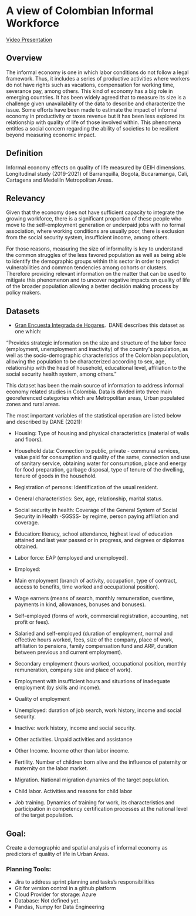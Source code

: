# A view of Colombian Informal Workforce

[Video Presentation](https://vimeo.com/728143693)

## Overview 

The informal economy is one in which labor conditions do not follow a legal framework. Thus, it includes a series of productive activities where workers do not have rights such as vacations, compensation for working time, severance pay, among others. This kind of economy has a big role in emerging countries. It has been widely agreed that to measure its size is a challenge given unavailability of the data to describe and characterize the issue. Some efforts have been made to estimate the impact of informal economy in productivity or taxes revenue but it has been less explored its relationship with quality of life of those involved within. This phenomena entitles a social concern regarding the ability of societies to be resilient beyond measuring economic impact. 

## Definition 

Informal economy effects on quality of life measured by GEIH dimensions. Longitudinal study (2019-2021) of Barranquilla, Bogotá, Bucaramanga, Cali, Cartagena and Medellín Metropolitan Areas. 

## Relevancy 

Given that the economy does not have sufficient capacity to integrate the growing workforce, there is a significant proportion of these people who move to the self-employment generation or underpaid jobs with no formal association, where working conditions are usually poor, there is exclusion from the social security system, insufficient income, among others.  

For those reasons, measuring the size of informality is key to understand the common struggles of the less favored population as well as being able to identify the demographic groups within this sector in order to predict vulnerabilities and common tendencies among cohorts or clusters. Therefore providing relevant information on the matter that can be used to mitigate this phenomenon and to uncover negative impacts on quality of life of the broader population allowing a better decisión making process by policy makers. 

## Datasets 

- [Gran Encuesta Integrada de Hogares](https://microdatos.dane.gov.co/index.php/catalog/MICRODATOS/about_collection/23).  DANE describes this dataset as one which:  

“Provides strategic information on the size and structure of the labor force (employment, unemployment and inactivity) of the country's population, as well as the socio-demographic characteristics of the Colombian population, allowing the population to be characterized according to sex, age, relationship with the head of household, educational level, affiliation to the social security health system, among others.” 

This dataset has been the main source of information to address informal economy related studies in Colombia. Data is divided into three main georeferenced categories which are Metropolitan areas, Urban populated zones and rural areas. 

The most important variables of the statistical operation are listed below and described by DANE (2021): 

- Housing: Type of housing and physical characteristics (material of walls and floors). 

- Household data: Connection to public, private - communal services, value paid for consumption and quality of the same, connection and use of sanitary service, obtaining water for consumption, place and energy for food preparation, garbage disposal, type of tenure of the dwelling, tenure of goods in the household. 

- Registration of persons: Identification of the usual resident. 

- General characteristics: Sex, age, relationship, marital status. 

- Social security in health: Coverage of the General System of Social Security in Health -SGSSS- by regime, person paying affiliation and coverage. 

- Education: literacy, school attendance, highest level of education attained and last year passed or in progress, and degrees or diplomas obtained. 

- Labor force: EAP (employed and unemployed). 

- Employed: 

- Main employment (branch of activity, occupation, type of contract, access to benefits, time worked and occupational position). 

- Wage earners (means of search, monthly remuneration, overtime, payments in kind, allowances, bonuses and bonuses). 

- Self-employed (forms of work, commercial registration, accounting, net profit or fees). 

- Salaried and self-employed (duration of employment, normal and effective hours worked, fees, size of the company, place of work, affiliation to pensions, family compensation fund and ARP, duration between previous and current employment). 

- Secondary employment (hours worked, occupational position, monthly remuneration, company size and place of work). 

- Employment with insufficient hours and situations of inadequate employment (by skills and income). 

- Quality of employment 

- Unemployed: duration of job search, work history, income and social security. 

- Inactive: work history, income and social security. 

- Other activities. Unpaid activities and assistance 

- Other Income. Income other than labor income. 

- Fertility. Number of children born alive and the influence of paternity or maternity on the labor market. 

- Migration. National migration dynamics of the target population. 

- Child labor. Activities and reasons for child labor 

- Job training. Dynamics of training for work, its characteristics and participation in competency certification processes at the national level of the target population. 

## Goal: 

Create a demographic and spatial analysis of informal economy as predictors of quality of life in Urban Areas. 

### Planning Tools:

- Jira to address sprint planning and tasks’s responsibilities 
- Git for version control in a github platform 
- Cloud Provider for storage: Azure 
- Database: Not defined yet. 
- Pandas, Numpy for Data Engineering 
